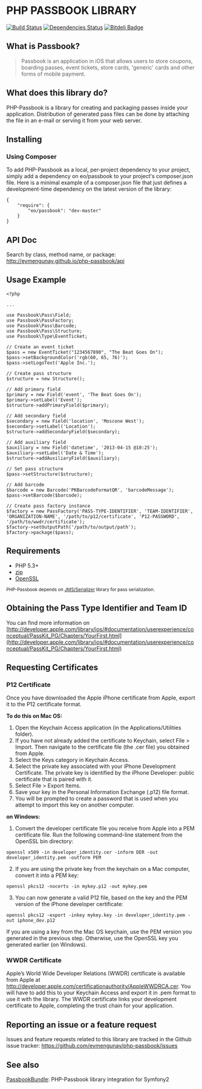 # PHP PASSBOOK LIBRARY

[![Build Status](https://travis-ci.org/eymengunay/php-passbook.png?branch=master)](https://travis-ci.org/eymengunay/php-passbook)
[![Dependencies Status](https://d2xishtp1ojlk0.cloudfront.net/d/5913521)](http://depending.in/eymengunay/php-passbook)
[![Bitdeli Badge](https://d2weczhvl823v0.cloudfront.net/eymengunay/php-passbook/trend.png)](https://bitdeli.com/free "Bitdeli Badge")

## What is Passbook?

> Passbook is an application in iOS that allows users to store coupons, boarding passes, event tickets,
> store cards, 'generic' cards and other forms of mobile payment.

## What does this library do?

PHP-Passbook is a library for creating and packaging passes inside your application. Distribution of generated pass files can be done by attaching the file in an e-mail or serving it from your web server.

## Installing

### Using Composer

To add PHP-Passbook as a local, per-project dependency to your project, simply add a dependency on eo/passbook to your project's composer.json file. Here is a minimal example of a composer.json file that just defines a development-time dependency on the latest version of the library:

```
{
    "require": {
        "eo/passbook": "dev-master"
    }
}
```

## API Doc
Search by class, method name, or package: http://eymengunay.github.io/php-passbook/api

## Usage Example

```
<?php

...

use Passbook\Pass\Field;
use Passbook\PassFactory;
use Passbook\Pass\Barcode;
use Passbook\Pass\Structure;
use Passbook\Type\EventTicket;

// Create an event ticket
$pass = new EventTicket("1234567890", "The Beat Goes On");
$pass->setBackgroundColor('rgb(60, 65, 76)');
$pass->setLogoText('Apple Inc.');

// Create pass structure
$structure = new Structure();

// Add primary field
$primary = new Field('event', 'The Beat Goes On');
$primary->setLabel('Event');
$structure->addPrimaryField($primary);

// Add secondary field
$secondary = new Field('location', 'Moscone West');
$secondary->setLabel('Location');
$structure->addSecondaryField($secondary);

// Add auxiliary field
$auxiliary = new Field('datetime', '2013-04-15 @10:25');
$auxiliary->setLabel('Date & Time');
$structure->addAuxiliaryField($auxiliary);

// Set pass structure
$pass->setStructure($structure);

// Add barcode
$barcode = new Barcode('PKBarcodeFormatQR', 'barcodeMessage');
$pass->setBarcode($barcode);

// Create pass factory instance
$factory = new PassFactory('PASS-TYPE-IDENTIFIER', 'TEAM-IDENTIFIER', 'ORGANIZATION-NAME', '/path/to/p12/certificate', 'P12-PASSWORD', '/path/to/wwdr/certificate');
$factory->setOutputPath('/path/to/output/path');
$factory->package($pass);
```

## Requirements
* PHP 5.3+
* [zip](http://php.net/manual/en/book.zip.php)
* [OpenSSL](http://www.php.net/manual/en/book.openssl.php)

<sub>PHP-Passbook depends on [JMS/Serializer](http://jmsyst.com/libs/serializer/master) library for pass serialization.</sub>

## Obtaining the Pass Type Identifier and Team ID

You can find more information on [http://developer.apple.com/library/ios/#documentation/userexperience/conceptual/PassKit_PG/Chapters/YourFirst.html](http://developer.apple.com/library/ios/#documentation/userexperience/conceptual/PassKit_PG/Chapters/YourFirst.html)

## Requesting Certificates

### P12 Certificate
Once you have downloaded the Apple iPhone certificate from Apple, export it to the P12 certificate format.

**To do this on Mac OS:**

1. Open the Keychain Access application (in the Applications/Utilities folder).
2. If you have not already added the certificate to Keychain, select File > Import. Then navigate to the certificate file (the .cer file) you obtained from Apple.
3. Select the Keys category in Keychain Access.
4. Select the private key associated with your iPhone Development Certificate. The private key is identified by the iPhone Developer: <First Name> <Last Name> public certificate that is paired with it.
5. Select File > Export Items.
6. Save your key in the Personal Information Exchange (.p12) file format.
7. You will be prompted to create a password that is used when you attempt to import this key on another computer.

**on Windows:**

1. Convert the developer certificate file you receive from Apple into a PEM certificate file. Run the following command-line statement from the OpenSSL bin directory:

```
openssl x509 -in developer_identity.cer -inform DER -out developer_identity.pem -outform PEM
```

2. If you are using the private key from the keychain on a Mac computer, convert it into a PEM key:

```
openssl pkcs12 -nocerts -in mykey.p12 -out mykey.pem
```

3. You can now generate a valid P12 file, based on the key and the PEM version of the iPhone developer certificate:

```
openssl pkcs12 -export -inkey mykey.key -in developer_identity.pem -out iphone_dev.p12
```

If you are using a key from the Mac OS keychain, use the PEM version you generated in the previous step. Otherwise, use the OpenSSL key you generated earlier (on Windows).

### WWDR Certificate
Apple’s World Wide Developer Relations (WWDR) certificate is available from Apple at <http://developer.apple.com/certificationauthority/AppleWWDRCA.cer>. You will have to add this to your Keychain Access and export it in .pem format to use it with the library. The WWDR certificate links your development certificate to Apple, completing the trust chain for your application.

## Reporting an issue or a feature request
Issues and feature requests related to this library are tracked in the Github issue tracker: https://github.com/eymengunay/php-passbook/issues

## See also
[PassbookBundle](https://github.com/eymengunay/PassbookBundle): PHP-Passbook library integration for Symfony2
